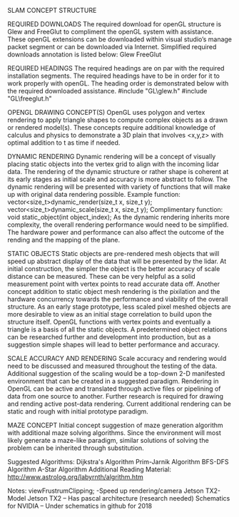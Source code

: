 SLAM CONCEPT STRUCTURE

REQUIRED DOWNLOADS
The required download for openGL structure is Glew and FreeGlut to compliment the openGL system with assistance. These openGL extensions can be downloaded within visual studio’s manage packet segment or can be downloaded via Internet. Simplified required downloads annotation is listed below:
Glew
FreeGlut

REQUIRED HEADINGS
The required headings are on par with the required installation segments.
The required headings have to be in order for it to work properly with openGL. The heading order is demonstrated below with the required downloaded assistance.
#include "GL\glew.h"
#include "GL\freeglut.h"

OPENGL DRAWING CONCEPT(S)
OpenGL uses polygon and vertex rendering to apply triangle shapes to compute complex objects as a drawn or rendered model(s). These concepts require additional knowledge of calculus and physics to demonstrate a 3D plain that involves <x,y,z> with optimal addition to t as time if needed.

DYNAMIC RENDERING
Dynamic rendering will be a concept of visually placing static objects into the vertex grid to align with the incoming lidar data. The rendering of the dynamic structure or rather shape is coherent at its early stages as initial scale and accuracy is more abstract to follow. The dynamic rendering will be presented with variety of functions that will make up with original data rendering possible.
Example function:
vector<size_t>dynamic_render(size_t x, size_t y);
vector<size_t>dynamic_scale(size_t x, size_t y);
Complimentary function:
void static_object(int object_index);
As the dynamic rendering inherits more complexity, the overall rendering performance would need to be simplified. The hardware power and performance can also affect the outcome of the rending and the mapping of the plane.

STATIC OBJECTS
Static objects are pre-rendered mesh objects that will speed up abstract display of the data that will be presented by the lidar. At initial construction, the simpler the object is the better accuracy of scale distance can be measured. These can be very helpful as a solid measurement point with vertex points to read accurate data off. 
Another concept addition to static object mesh rendering is the pixilation and the hardware concurrency towards the performance and viability of the overall structure. As an early stage prototype, less scaled pixel meshed objects are more desirable to view as an initial stage correlation to build upon the structure itself.
OpenGL functions with vertex points and eventually a triangle is a basis of all the static objects. A predetermined object relations can be researched further and development into production, but as a suggestion simple shapes will lead to better performance and accuracy.

SCALE ACCURACY AND RENDERING
Scale accuracy and rendering would need to be discussed and measured throughout the testing of the data. Additional suggestion of the scaling would be a top-down 2-D manifested environment that can be created in a suggested paradigm.
Rendering in OpenGL can be active and translated through active files or pipelining of data from one source to another. Further research is required for drawing and rending active post-data rendering. Current additional rendering can be static and rough with initial prototype paradigm.

MAZE CONCEPT
Initial concept suggestion of maze generation algorithm with additional maze solving algorithms. Since the environment will most likely generate a maze-like paradigm, similar solutions of solving the problem can be inherited through substitution.


Suggested Algorithms:
Dijkstra's Algorithm
Prim-Jarnik Algorithm
BFS-DFS Algorithm
A-Star Algorithm
Additional Reading Material:
http://www.astrolog.org/labyrnth/algrithm.htm

Notes:
viewFrustrumClipping; -Speed up rendering/camera
Jetson TX2- Model
Jetson TX2 – Has pascal architecture (research needed)
Schematics for NVIDIA – Under schematics in github  for 2018

